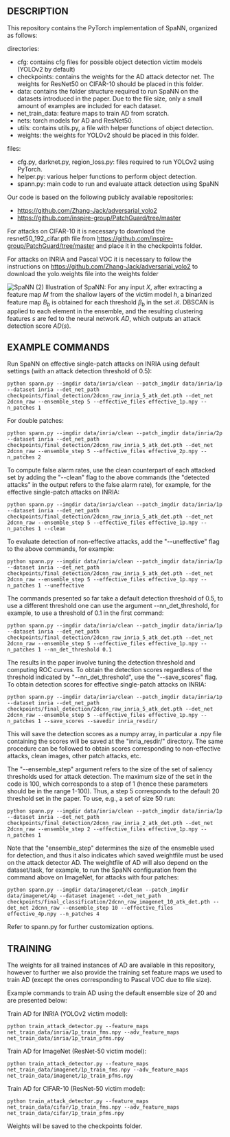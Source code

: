 ## DESCRIPTION
This repository contains the PyTorch implementation of SpaNN, organized as follows:

directories:
- cfg: contains cfg files for possible object detection victim models (YOLOv2 by default)
- checkpoints: contains the weights for the AD attack detector net. The weights for ResNet50 on CIFAR-10 should be placed in this folder.
- data: contains the folder structure required to run SpaNN on the datasets introduced in the paper. Due to the file size, only a small amount of examples are included for each dataset.
- net_train_data: feature maps to train AD from scratch. 
- nets: torch models for AD and ResNet50.
- utils: contains utils.py, a file with helper functions of object detection.
- weights: the weights for YOLOv2 should be placed in this folder.

files:
- cfg.py, darknet.py, region_loss.py: files required to run YOLOv2 using PyTorch.
- helper.py: various helper functions to perform object detection.
- spann.py: main code to run and evaluate attack detection using SpaNN

Our code is based on the following publicly available repositories:

- https://github.com/Zhang-Jack/adversarial_yolo2
- https://github.com/inspire-group/PatchGuard/tree/master

For attacks on CIFAR-10 it is necessary to download the resnet50_192_cifar.pth file from https://github.com/inspire-group/PatchGuard/tree/master and place it in the checkpoints folder.

For attacks on INRIA and Pascal VOC it is necessary to follow the instructions on https://github.com/Zhang-Jack/adversarial_yolo2 to download the yolo.weights file into the weights folder


![SpaNN (2)](https://github.com/user-attachments/assets/114d6bd4-be1d-42c8-83c6-4e032314b485)
Illustration of SpaNN: For any input $X$, after extracting a feature map $M$ from the shallow layers of the victim model $h$, a binarized feature map $B_b$ is obtained for each threshold $\beta_b$ in the set $\mathcal{B}$. DBSCAN is applied to each element in the ensemble, and the resulting clustering features $s$ are fed to the neural network $AD$, which outputs an attack detection score $AD(s)$.

## EXAMPLE COMMANDS
Run SpaNN on effective single-patch attacks on INRIA using default settings (with an attack detection threshold of 0.5):
```
python spann.py --imgdir data/inria/clean --patch_imgdir data/inria/1p --dataset inria --det_net_path checkpoints/final_detection/2dcnn_raw_inria_5_atk_det.pth --det_net 2dcnn_raw --ensemble_step 5 --effective_files effective_1p.npy --n_patches 1
```
For double patches:
```
python spann.py --imgdir data/inria/clean --patch_imgdir data/inria/2p --dataset inria --det_net_path checkpoints/final_detection/2dcnn_raw_inria_5_atk_det.pth --det_net 2dcnn_raw --ensemble_step 5 --effective_files effective_2p.npy --n_patches 2
```
To compute false alarm rates, use the clean counterpart of each attacked set by adding the "--clean" flag to the above commands (the "detected attacks" in the output refers to the false alarm rate), for example, for the effective single-patch attacks on INRIA:
```
python spann.py --imgdir data/inria/clean --patch_imgdir data/inria/1p --dataset inria --det_net_path checkpoints/final_detection/2dcnn_raw_inria_5_atk_det.pth --det_net 2dcnn_raw --ensemble_step 5 --effective_files effective_1p.npy --n_patches 1 --clean
```
To evaluate detection of non-effective attacks, add the "--uneffective" flag to the above commands, for example:
```
python spann.py --imgdir data/inria/clean --patch_imgdir data/inria/1p --dataset inria --det_net_path checkpoints/final_detection/2dcnn_raw_inria_5_atk_det.pth --det_net 2dcnn_raw --ensemble_step 5 --effective_files effective_1p.npy --n_patches 1 --uneffective
```
The commands presented so far take a default detection threshold of 0.5, to use a different threshold one can use the argument --nn_det_threshold, for example, to use a threshold of 0.1 in the first command:
```
python spann.py --imgdir data/inria/clean --patch_imgdir data/inria/1p --dataset inria --det_net_path checkpoints/final_detection/2dcnn_raw_inria_5_atk_det.pth --det_net 2dcnn_raw --ensemble_step 5 --effective_files effective_1p.npy --n_patches 1 --nn_det_threshold 0.1
```
The results in the paper involve tuning the detection threshold and computing ROC curves. To obtain the detection scores regardless of the threshold indicated by "--nn_det_threshold", use the "--save_scores" flag. To obtain detection scores for effective single-patch attacks on INRIA:
```
python spann.py --imgdir data/inria/clean --patch_imgdir data/inria/1p --dataset inria --det_net_path checkpoints/final_detection/2dcnn_raw_inria_5_atk_det.pth --det_net 2dcnn_raw --ensemble_step 5 --effective_files effective_1p.npy --n_patches 1 --save_scores --savedir inria_resdir/
```
This will save the detection scores as a numpy array, in particular a .npy file containing the scores will be saved at the "inria_resdir/" directory. The same procedure can be followed to obtain scores corresponding to non-effective attacks, clean images, other patch attacks, etc.

The "--ensemble_step" argument refers to the size of the set of saliency thresholds used for attack detection. The maximum size of the set in the code is 100, which corresponds to a step of 1 (hence these parameters should be in the range 1-100).
Thus, a step 5 corresponds to the default 20 threshold set in the paper. To use, e.g., a set of size 50 run:
```
python spann.py --imgdir data/inria/clean --patch_imgdir data/inria/1p --dataset inria --det_net_path checkpoints/final_detection/2dcnn_raw_inria_2_atk_det.pth --det_net 2dcnn_raw --ensemble_step 2 --effective_files effective_1p.npy --n_patches 1
```
Note that the "ensemble_step" determines the size of the ensmeble used for detection, and thus it also indicates which saved weightfile must be used on the attack detector AD. The weightfile of AD will also depend on the dataset/task, for example, to run the SpaNN configuration from the command above on ImageNet, for attacks with four patches:
```
python spann.py --imgdir data/imagenet/clean --patch_imgdir data/imagenet/4p --dataset imagenet --det_net_path checkpoints/final_classification/2dcnn_raw_imagenet_10_atk_det.pth --det_net 2dcnn_raw --ensemble_step 10 --effective_files effective_4p.npy --n_patches 4
```
Refer to spann.py for further customization options.

## TRAINING
The weights for all trained instances of AD are available in this repository, however to further we also provide the training set feature maps we used to train AD (except the ones corresponding to Pascal VOC due to file size).

Example commands to train AD using the default ensemble size of 20 and are presented below:

Train AD for INRIA (YOLOv2 victim model):
```
python train_attack_detector.py --feature_maps net_train_data/inria/1p_train_fms.npy --adv_feature_maps net_train_data/inria/1p_train_pfms.npy
```
Train AD for ImageNet (ResNet-50 victim model):
```
python train_attack_detector.py --feature_maps net_train_data/imagenet/1p_train_fms.npy --adv_feature_maps net_train_data/imagenet/1p_train_pfms.npy
```
Train AD for CIFAR-10 (ResNet-50 victim model):
```
python train_attack_detector.py --feature_maps net_train_data/cifar/1p_train_fms.npy --adv_feature_maps net_train_data/cifar/1p_train_pfms.npy
```

Weights will be saved to the checkpoints folder.
